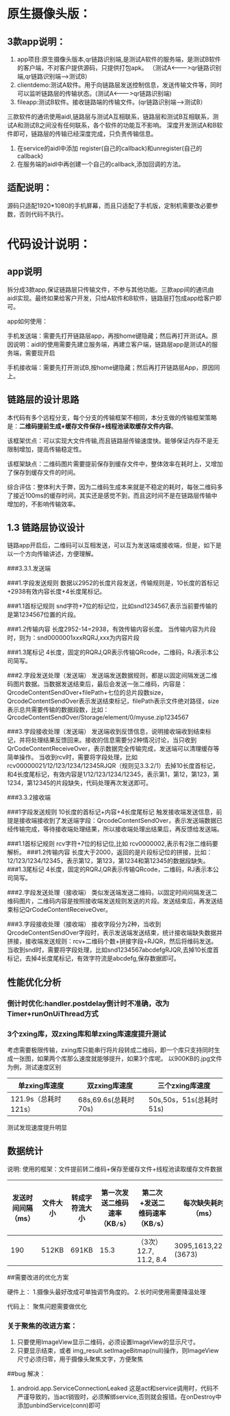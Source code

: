 # 原生摄像头版：
## 3款app说明：

1. app项目:原生摄像头版本,qr链路识别端,是测试A软件的服务端，是测试B软件的客户端，不对客户提供源码，只提供打包apk。
（测试A<--->qr链路识别端,qr链路识别端-->测试B）
2. clientdemo:测试A软件。用于向链路层发送控制信息，发送传输文件等，同时可以监听链路层的传输状态。(测试A<--->qr链路识别端)
3. fileapp:测试B软件。接收链路端的传输文件。(qr链路识别端-->测试B）

三款软件的通讯使用aidl,链路层与测试A互相联系，链路层和测试B互相联系，测试A和测试B之间没有任何联系，各个软件的功能互不影响。
深度开发测试A和B软件即可，链路层的传输已经深度完成，只负责传输信息。

1. 在service的aidl中添加 register(自己的callback)和unregister(自己的callback)
2. 在服务端的aidl中再创建一个自己的callback,添加回调的方法。

## 适配说明：
源码只适配1920*1080的手机屏幕，而且只适配了手机版，定制机需要改必要参数，否则代码不执行。

# 代码设计说明：

##  app说明
 拆分成3款app,保证链路层只传输文件，不参与其他功能。三款app间的通讯由aidl实现。最终如果给客户开发，只给A软件和B软件，链路层打包成app给客户即可。
 
 app如何使用：
 
 手机发送端：需要先打开链路层app，再按home键隐藏；然后再打开测试A。原因说明：aidl的使用需要先建立服务端，再建立客户端，链路层app是测试A的服务端，需要现开启
 
 手机接收端：需要先打开测试B,按home键隐藏；然后再打开链路层App，原因同上。
 
## 链路层的设计思路
 本代码有多个远程分支，每个分支的传输框架不相同，本分支做的传输框架策略是：**二维码提前生成+缓存文件保存+线程池读取缓存文件内容**。
 
 该框架优点：可以实现大文件传输,而且链路层传输速度快。能够保证内存不是无限制增加，提高传输稳定性。
 
 该框架缺点：二维码图片需要提前保存到缓存文件中，整体效率在耗时上，又增加了保存到缓存文件的时间。
 
 综合评估：整体利大于弊，因为二维码生成本来就是不稳定的耗时，每张二维码多了接近100ms的缓存时间，其实还是感觉不到，而且这时间不是在链路层传输中增加的，不影响传输效率。
 
## 1.3 链路层协议设计
链路app开启后，二维码可以互相发送，可以互为发送端或接收端，但是，如下是以一个方向传输讲述，方便理解。

###3.3.1.发送端

###1.字段发送规则
数据以2952的长度片段发送，传输规则是，10长度的首标记+2938有效内容长度+4长度尾标记。

###1.1首标记规则
  snd字符+7位的标记位，比如snd1234567,表示当前要传输的是第1234567位置的片段。

###1.2传输内容
  长度2952-14=2938，有效传输内容长度。
  当传输内容为片段时，则为：snd0000001xxxRQRJ,xxx为内容片段

###1.3尾标记
  4长度，固定的RQRJ,QR表示传输QRcode，二维码，RJ表示本公司简写。

###2.字段发送处理（发送端）
  发送端发送数据规则，都是以固定间隔发送二维码图片数据。当数据发送结束后，最后会发送一张二维码，内容是：QrcodeContentSendOver+filePath+七位的总片段数size，QrcodeContentSendOver表示发送结束标记，filePath表示文件绝对路径，size表示总共需要传输的数据段数，比如：QrcodeContentSendOver/Storage/element/0/myuse.zip1234567

###3.字段接收处理（发送端）
发送端收到反馈信息，说明接收端收到结束标记，并将处理结果反馈回来。接收的信息需要分2种情况讨论，当只收到QrCodeContentReceiveOver，表示数据完全传输完成，发送端可以清理缓存等简单操作。
当收到rcv时，需要将字段处理，比如 rcv00000021/12/123/1234/12345RJQR（规则见3.3.2/1）去掉10长度首标记，和4长度尾标记，有效内容是1/12/123/1234/12345，表示第1，第12，第123，第1234，第12345的片段缺失，代码处理再次发送即可。

###3.3.2接收端

###1字段发送规则
10长度的首标记+内容+4长度尾标记
触发接收端发送信息，前提是接收端接收到了发送端字段：QrcodeContentSendOver，表示发送端数据已经传输完成，等待接收端处理结果，所以接收端处理出结果后，再反馈给发送端。

###1.1首标记规则
  rcv字符+7位的标记位,比如 rcv0000002,表示有2张二维码要解析。
###1.2传输内容
长度大于2000，返回的是片段标记位的拼接，比如：12/123/1234/12345，表示第12，第123，第1234和第12345的数据段缺失。
###1.3尾标记
  4长度，固定的RQRJ,QR表示传输QRcode，二维码，RJ表示本公司简写。

###2.字段发送处理（接收端）
类似发送端发送二维码，以固定时间间隔发送二维码图片，二维码内容是按照接收端发送规则发送的片段。发送结束后，再发送结束标记QrCodeContentReceiveOver。

###3.字段接收处理（接收端）
接收字段分为2种，当收到QrcodeContentSendOver字段时，表示发送端发送结束，统计接收端缺失数据并拼接，接收端发送规则：rcv+二维码个数+拼接字段+RJQR，然后将维码发送。
当收到snd时，需要将字段处理，比如snd1234567abcdefgRJQR,去掉10长度首标记，去掉4长度尾标记，有效字符流是abcdefg,保存数据即可。


## 性能优化分析
### 倒计时优化:handler.postdelay倒计时不准确，改为 Timer+runOnUiThread方式

### 3个zxing库，双zxing库和单zxing库速度提升测试
考虑需要极限传输，zxing库只能串行将片段转成二维码，即一个库只支持同时生成一张图，如果两个库那么速度就能够提升，如果3个库呢。
以900KB的.jpg文件为例，测试速度区别

| 单zxing库速度| 双zxing库速度 |三个zxing库速度 |
| ---------- | -------------| -------------| 
| 121.9s（总耗时121s）|  68s,69.6s(总耗时70s)|50s,50s，51s(总耗时51s)|

测试发现速度提升明显
## 数据统计

说明:
使用的框架：文件提前转二维码+保存至缓存文件+线程池读取缓存文件数据

| 发送时间间隔（ms）| 文件大小 |转成字符流大小  | 第一次发送二维码速率（KB`/`s）|第二次+发送二维码速率（KB`/`s）|每次缺失耗时（ms）|文件转二维码+保存的耗时（ms）|发送总耗时（ms）|文件传输总效率（KB`/`s）|
| ---------- | -------------| ------------- | --------------| --------------| --------------| --------------| --------------|  --------------| 
| 190|  512KB| 691KB|15.3|（3次）12.7, 11.2, 8.4 |3095,1613,2263,(3673)|--|66593|10981|



##需要改进的优化方案

硬件上：
1.摄像头最好改成可单独调节角度的。
2.长时间使用需要降温处理

代码上：
聚焦问题需要做优化

### 关于聚焦的改进方案：
1. 只要使用ImageView显示二维码，必须设置ImageView的显示尺寸。
2. 只要显示结束，或者 img_result.setImageBitmap(null)操作，则ImageView尺寸必须归零，用于摄像头聚焦文字，方便聚焦


##bug 解决：
1. android.app.ServiceConnectionLeaked
这是act和service调用时，代码不严谨导致的，当act销毁时，必须解绑service,否则就会报错。在onDestroy中添加unbindService(conn)即可